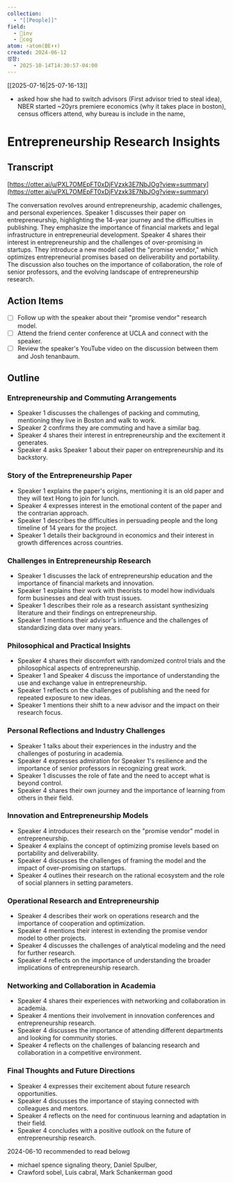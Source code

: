 ```yaml
---
collection:
  - "[[People]]"
field:
  - 🐢inv
  - 👾cog
atom: ⚡️atom(BE⬇️⬆️)
created: 2024-06-12
성장:
  - 2025-10-14T14:30:57-04:00
---
```


[[2025-07-16|25-07-16-13]]

- asked how she had to switch advisors (First advisor tried to steal idea), 
NBER started ~20yrs premiere economics (why it takes place in boston), census officers attend, why bureau is include in the name, 

# Entrepreneurship Research Insights

## Transcript

[https://otter.ai/u/PXL7OMEpFT0xDjFVzxk3E7NbJOg?view=summary](https://otter.ai/u/PXL7OMEpFT0xDjFVzxk3E7NbJOg?view=summary)

The conversation revolves around entrepreneurship, academic challenges, and personal experiences. Speaker 1 discusses their paper on entrepreneurship, highlighting the 14-year journey and the difficulties in publishing. They emphasize the importance of financial markets and legal infrastructure in entrepreneurial development. Speaker 4 shares their interest in entrepreneurship and the challenges of over-promising in startups. They introduce a new model called the "promise vendor," which optimizes entrepreneurial promises based on deliverability and portability. The discussion also touches on the importance of collaboration, the role of senior professors, and the evolving landscape of entrepreneurship research.

## Action Items

- [ ] Follow up with the speaker about their "promise vendor" research model.
- [ ] Attend the friend center conference at UCLA and connect with the speaker.
- [ ] Review the speaker's YouTube video on the discussion between them and Josh tenanbaum.

## Outline

### Entrepreneurship and Commuting Arrangements

- Speaker 1 discusses the challenges of packing and commuting, mentioning they live in Boston and walk to work.
- Speaker 2 confirms they are commuting and have a similar bag.
- Speaker 4 shares their interest in entrepreneurship and the excitement it generates.
- Speaker 4 asks Speaker 1 about their paper on entrepreneurship and its backstory.

### Story of the Entrepreneurship Paper

- Speaker 1 explains the paper's origins, mentioning it is an old paper and they will text Hong to join for lunch.
- Speaker 4 expresses interest in the emotional content of the paper and the contrarian approach.
- Speaker 1 describes the difficulties in persuading people and the long timeline of 14 years for the project.
- Speaker 1 details their background in economics and their interest in growth differences across countries.

### Challenges in Entrepreneurship Research

- Speaker 1 discusses the lack of entrepreneurship education and the importance of financial markets and innovation.
- Speaker 1 explains their work with theorists to model how individuals form businesses and deal with trust issues.
- Speaker 1 describes their role as a research assistant synthesizing literature and their findings on entrepreneurship.
- Speaker 1 mentions their advisor's influence and the challenges of standardizing data over many years.

### Philosophical and Practical Insights

- Speaker 4 shares their discomfort with randomized control trials and the philosophical aspects of entrepreneurship.
- Speaker 1 and Speaker 4 discuss the importance of understanding the use and exchange value in entrepreneurship.
- Speaker 1 reflects on the challenges of publishing and the need for repeated exposure to new ideas.
- Speaker 1 mentions their shift to a new advisor and the impact on their research focus.

### Personal Reflections and Industry Challenges

- Speaker 1 talks about their experiences in the industry and the challenges of posturing in academia.
- Speaker 4 expresses admiration for Speaker 1's resilience and the importance of senior professors in recognizing great work.
- Speaker 1 discusses the role of fate and the need to accept what is beyond control.
- Speaker 4 shares their own journey and the importance of learning from others in their field.

### Innovation and Entrepreneurship Models

- Speaker 4 introduces their research on the "promise vendor" model in entrepreneurship.
- Speaker 4 explains the concept of optimizing promise levels based on portability and deliverability.
- Speaker 4 discusses the challenges of framing the model and the impact of over-promising on startups.
- Speaker 4 outlines their research on the rational ecosystem and the role of social planners in setting parameters.

### Operational Research and Entrepreneurship

- Speaker 4 describes their work on operations research and the importance of cooperation and optimization.
- Speaker 4 mentions their interest in extending the promise vendor model to other projects.
- Speaker 4 discusses the challenges of analytical modeling and the need for further research.
- Speaker 4 reflects on the importance of understanding the broader implications of entrepreneurship research.

### Networking and Collaboration in Academia

- Speaker 4 shares their experiences with networking and collaboration in academia.
- Speaker 4 mentions their involvement in innovation conferences and entrepreneurship research.
- Speaker 4 discusses the importance of attending different departments and looking for community stories.
- Speaker 4 reflects on the challenges of balancing research and collaboration in a competitive environment.

### Final Thoughts and Future Directions

- Speaker 4 expresses their excitement about future research opportunities.
- Speaker 4 discusses the importance of staying connected with colleagues and mentors.
- Speaker 4 reflects on the need for continuous learning and adaptation in their field.
- Speaker 4 concludes with a positive outlook on the future of entrepreneurship research.


2024-06-10
recommended to read belowg
- michael spence signaling theory, Daniel Spulber,
- Crawford sobel, Luis cabral,  Mark Schankerman good 